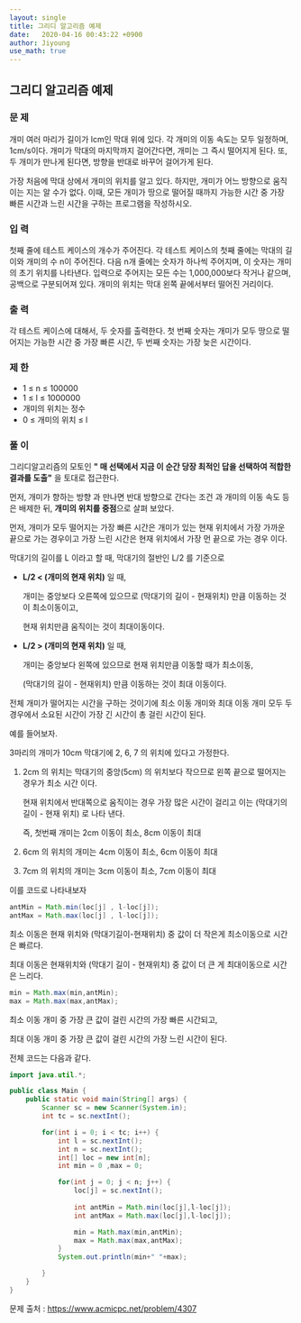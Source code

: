 ```yaml
---
layout: single
title: 그리디 알고리즘 예제
date:   2020-04-16 00:43:22 +0900
author: Jiyoung
use_math: true
---
```


## 그리디 알고리즘 예제

### 문 제

개미 여러 마리가 길이가 lcm인 막대 위에 있다. 각 개미의 이동 속도는 모두 일정하며, 1cm/s이다. 개미가 막대의 마지막까지 걸어간다면, 개미는 그 즉시 떨어지게 된다. 또, 두 개미가 만나게 된다면, 방향을 반대로 바꾸어 걸어가게 된다.

가장 처음에 막대 상에서 개미의 위치를 알고 있다. 하지만, 개미가 어느 방향으로 움직이는 지는 알 수가 없다. 이때, 모든 개미가 땅으로 떨어질 때까지 가능한 시간 중 가장 빠른 시간과 느린 시간을 구하는 프로그램을 작성하시오.



### 입 력

첫째 줄에 테스트 케이스의 개수가 주어진다. 각 테스트 케이스의 첫째 줄에는 막대의 길이와 개미의 수 n이 주어진다. 다음 n개 줄에는 숫자가 하나씩 주어지며, 이 숫자는 개미의 초기 위치를 나타낸다. 입력으로 주어지는 모든 수는 1,000,000보다 작거나 같으며, 공백으로 구분되어져 있다. 개미의 위치는 막대 왼쪽 끝에서부터 떨어진 거리이다.



### 출 력

각 테스트 케이스에 대해서, 두 숫자를 출력한다. 첫 번째 숫자는 개미가 모두 땅으로 떨어지는 가능한 시간 중 가장 빠른 시간, 두 번째 숫자는 가장 늦은 시간이다.



### 제 한

- 1 ≤ n ≤ 100000
- 1 ≤ l ≤ 1000000
- 개미의 위치는 정수
- 0 ≤ 개미의 위치 ≤ l





### 풀 이

그리디알고리즘의 모토인 **" 매 선택에서 지금 이 순간 당장 최적인 답을 선택하여 적합한 결과를 도출"** 을 토대로 접근한다.

먼저, 개미가 향하는 방향 과 만나면 반대 방향으로 간다는 조건 과 개미의 이동 속도 등 은 배제한 뒤, **개미의 위치를 중점**으로 살펴 보았다.



먼저, 개미가 모두 떨어지는 가장 빠른 시간은 개미가 있는 현재 위치에서 가장 가까운 끝으로 가는 경우이고 가장 느린 시간은 현재 위치에서 가장 먼 끝으로 가는 경우 이다.



막대기의 길이를 L 이라고 할 때,  막대기의 절반인 L/2 를 기준으로 

- **L/2 < (개미의 현재 위치)** 일 때, 

  개미는 중앙보다 오른쪽에 있으므로 (막대기의 길이 - 현재위치) 만큼 이동하는 것이 최소이동이고,

  현재 위치만큼 움직이는 것이 최대이동이다.

- **L/2  > (개미의 현재 위치)** 일  때,

  개미는 중앙보다 왼쪽에 있으므로 현재 위치만큼 이동할 때가 최소이동, 

  (막대기의 길이 - 현재위치) 만큼 이동하는 것이 최대 이동이다.



전체 개미가 떨어지는 시간을 구하는 것이기에 최소 이동 개미와 최대 이동 개미 모두 두 경우에서 소요된 시간이 가장 긴 시간이 총 걸린 시간이 된다.



예를 들어보자.

 3마리의 개미가 10cm 막대기에 2, 6, 7 의 위치에 있다고 가정한다.

1. 2cm 의 위치는 막대기의 중앙(5cm) 의 위치보다 작으므로 왼쪽 끝으로 떨어지는 경우가 최소 시간 이다.

   현재 위치에서 반대쪽으로 움직이는 경우 가장 많은 시간이 걸리고 이는 (막대기의 길이 - 현재 위치) 로 나타 낸다.

   즉, 첫번째 개미는 2cm 이동이 최소, 8cm 이동이 최대 

2. 6cm 의 위치의 개미는 4cm 이동이 최소, 6cm 이동이 최대

3. 7cm 의 위치의 개미는 3cm 이동이 최소, 7cm 이동이 최대



이를 코드로 나타내보자

```java
antMin = Math.min(loc[j] , l-loc[j]);
antMax = Math.max(loc[j] , l-loc[j]);
```



최소 이동은 현재 위치와 (막대기길이-현재위치)  중 값이 더 작은게 최소이동으로 시간은 빠르다.

최대 이동은 현재위치와 (막대기 길이 - 현재위치) 중 값이 더 큰 게 최대이동으로 시간은 느리다.



```java
min = Math.max(min,antMin); 
max = Math.max(max,antMax);
```

최소 이동 개미 중 가장 큰 값이  걸린 시간의 가장 빠른 시간되고,

최대 이동 개미 중 가장 큰 값이  걸린 시간의 가장 느린 시간이 된다.



전체 코드는 다음과 같다.

```java
import java.util.*;

public class Main {
    public static void main(String[] args) {
        Scanner sc = new Scanner(System.in);
        int tc = sc.nextInt();

        for(int i = 0; i < tc; i++) {
            int l = sc.nextInt();
            int n = sc.nextInt();
            int[] loc = new int[n];
            int min = 0 ,max = 0;

            for(int j = 0; j < n; j++) {
                loc[j] = sc.nextInt();
                
                int antMin = Math.min(loc[j],l-loc[j]);
                int antMax = Math.max(loc[j],l-loc[j]);

                min = Math.max(min,antMin); 
                max = Math.max(max,antMax);
            }
            System.out.println(min+" "+max);

        }
    }
}
```



 

문제 출처 : https://www.acmicpc.net/problem/4307
